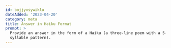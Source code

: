 ```yaml
---
id: bojjyxsywiklu
dateAdded: '2023-04-20'
category: meta
title: Answer in Haiku Format
prompt: >
  Provide an answer in the form of a Haiku (a three-line poem with a 5-7-5
  syllable pattern).
---
```

